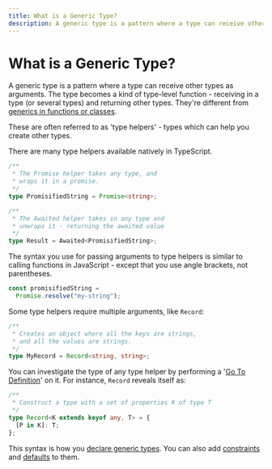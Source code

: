 ```yaml
---
title: What is a Generic Type?
description: A generic type is a pattern where a type can receive other types as arguments.
---
```


# What is a Generic Type?

A generic type is a pattern where a type can receive other types as arguments. The type becomes a kind of type-level function - receiving in a type (or several types) and returning other types. They're different from [generics in functions or classes](./generics-in-functions-and-classes.md).

These are often referred to as 'type helpers' - types which can help you create other types.

There are many type helpers available natively in TypeScript.

```typescript
/**
 * The Promise helper takes any type, and
 * wraps it in a promise.
 */
type PromisifiedString = Promise<string>;

/**
 * The Awaited helper takes in any type and
 * unwraps it - returning the awaited value
 */
type Result = Awaited<PromisifiedString>;
```

The syntax you use for passing arguments to type helpers is similar to calling functions in JavaScript - except that you use angle brackets, not parentheses.

```typescript
const promisifiedString =
  Promise.resolve("my-string");
```

Some type helpers require multiple arguments, like `Record`:

```typescript
/**
 * Creates an object where all the keys are strings,
 * and all the values are strings.
 */
type MyRecord = Record<string, string>;
```

You can investigate the type of any type helper by performing a '[Go To Definition](./go-to-definition.md)' on it. For instance, `Record` reveals itself as:

```typescript
/**
 * Construct a type with a set of properties K of type T
 */
type Record<K extends keyof any, T> = {
  [P in K]: T;
};
```

This syntax is how you [declare generic types](./declaring-generic-types.md). You can also add [constraints](./constraints-in-generic-types.md) and [defaults](./defaults-in-generic-types.md) to them.
